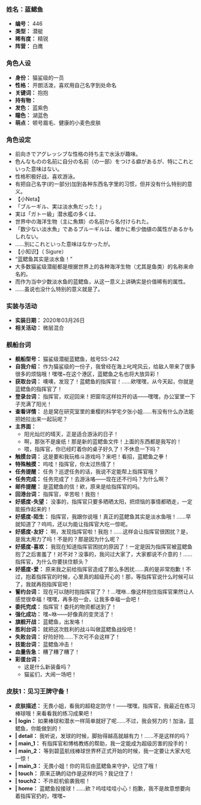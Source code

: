 ### 姓名：蓝鳃鱼
* **编号：** 446
* **类型：** 潜艇
* **稀有度：** 精锐
* **阵营：** 白鹰


### 角色人设
* **身份：** 猫鲨级的一员
* **性格：** 开朗活泼，喜欢用自己名字到处命名
* **关键词：** 抱抱
* **持有物：** 
* **发色：** 蓝紫色
* **瞳色：** 湖蓝色
* **萌点：** 顿号眉毛、健康的小麦色皮肤


### 角色设定
* 前向きでアグレッシブな性格の持ち主で水泳が趣味。
* 色んなものの名前に自分の名前（の一部）をつける癖があるが、特にこれといった意味はない。
* 性格积极好战，喜欢游泳。
* 有把自己名字(的一部分)加到各种东西名字里的习惯，但并没有什么特别的意义。
* 【小Neta】
* 「ブルーギル、実は淡水魚だった！」
* 実は「ガトー級」潜水艦の多くは、
* 世界中の海洋生物（主に魚類）の名前から名付けられた。
* 「数少ない淡水魚」であるブルーギルは、確かに希少価値の属性があるかもしれない。
* ……別にこれといった意味はなかったが。
* 【小知识】（ Sigure）
* “蓝鳃鱼其实是淡水鱼！”
* 大多数猫鲨级潜艇都是根据世界上的各种海洋生物（尤其是鱼类）的名称来命名的。
* 而作为当中少数淡水鱼的蓝鳃鱼，从这一意义上讲确实是价值稀有的属性。
* ……虽说也没什么特别的意义就是了。


### 实装与活动
* **实装日期：** 2020年03月26日
* **相关活动：** 微层混合


### 舰船台词
* **舰船型号：** 猫鲨级潜艇蓝鳃鱼，舷号SS-242
* **自我介绍：** 作为猫鲨级的一份子，我曾经在海上叱咤风云，给敌人带来了很多很多的烦恼哦！嘿嘿~在这个港区，蓝鳃鱼之名也将大放异彩！
* **获取台词：** 噢噢，发现了！蓝鳃鱼的指挥官！……欸嘿嘿，从今天起，你就是蓝鳃鱼的指挥官了！
* **登录台词：** 指挥官，欢迎回来！把窗帘这样拉开的话——嘿嘿，办公室里一下子充满了阳光！
* **查看详情：** 总是窝在研究室里的重樱的科学宅夕张小姐……有没有什么办法能把她拉出来一起玩呢？
* **主界面：**
  * 阳光灿烂的晴天，正是适合游泳的日子！
  * 啊，那张不是废纸！那是新的蓝鳃鱼文件！上面的东西都是我写的！
  * 喂，指挥官，你已经盯着你的桌子好久了！不休息一下吗？
* **触摸台词：** 这是要和我玩格斗游戏吗？来吧！看招，蓝鳃鱼之拳！
* **特殊触摸：** 呜哇！指挥官，你太过热情了！
* **任务提醒：** 任务？巡逻任务的话，我说不定能帮上指挥官哦？
* **任务完成：** 任务完成了！去游泳咯——现在还不行吗？为什么啊？
* **邮件提醒：** 是蓝鳃鱼的信！欸，原来是给指挥官的吗。
* **回港台词：** 指挥官，辛苦啦！我抱！
* **好感度-失望：** 没事的，指挥官只要多晒晒太阳，把烦恼的事情都晒走，一定能振作起来的！
* **好感度-陌生：** 指挥官，我跟你说哦！真正的蓝鳃鱼其实是淡水鱼哦！……早就知道了？呜呜，还以为能让指挥官大吃一惊呢。
* **好感度-友好：** 啊，发现指挥官啦！我抱！……这样会让指挥官很困扰？是，是我太用力了吗！不是的？那是因为什么呢？
* **好感度-喜欢：** 我现在知道指挥官困扰的原因了！一定是因为指挥官被蓝鳃鱼抱了之后害羞了！对不对？没事的，我问过大家了，大家都说不介意的！……指挥官，为什么你要扶住额头？
* **好感度-爱：** 原来我之前给指挥官造成了那么多困扰……真的是非常抱歉！不过，抱着指挥官的时候，心里真的超级开心的！那，等指挥官说什么时候可以了，我就再抱指挥官吧！
* **誓约台词：** 现在可以随时抱指挥官了？！…嘿咻…像这样抱住指挥官果然让人感觉很幸福！嘿嘿，再多抱一会，让我多幸福一会吧！
* **委托完成：** 指挥官！委托的物资都送到了！
* **强化成功：** 嘿~咻——好像真的变灵活了！
* **旗舰开战：** 蓝鳃鱼，出发咯！
* **胜利台词：** 就把这次胜利的战斗叫做蓝鳃鱼战役吧！
* **失败台词：** 好险好险……下次可不会这样了！
* **技能台词：** 蓝鳃鱼冲击！
* **血量告急：** 糟了糟了糟了！
* **彩蛋台词：**
  * 这是什么新装备吗？
  * 猫鲨们，大闹一场吧！


### 皮肤1：见习王牌守备！
* **皮肤描述：** 无畏小姐，看我的超稳定防守！——嘿嘿，指挥官，我最近在练习棒球哦！来看看我的练习成果吧！
* **| login：** 如果棒球和潜水一样简单就好了呢……不过，我会努力的！加油，蓝鳃鱼，你能做到的！
* **| detail：** 我听说，发球的时候，脚抬得越高就越有力！……不是这样的吗？
* **| main_1：** 有指挥官和博格教练的帮助，我一定能成为超级厉害的投手的！
* **| main_2：** 等到碧蓝航线棒球世界杯正式开始的时候，我一定要让大家大吃一惊！
* **| main_3：** 无畏小姐！你的背后由蓝鳃鱼来守护，记住了哦！
* **| touch：** 原来正确的动作是这样的吗？我记住了！
* **| touch2：** 不许趁机偷袭我啦！
* **| home：** 蓝鳃鱼投接球！……欸？呜哇哇哇小心！抱歉，我不是故意想要向着指挥官扔的，嘿嘿~
